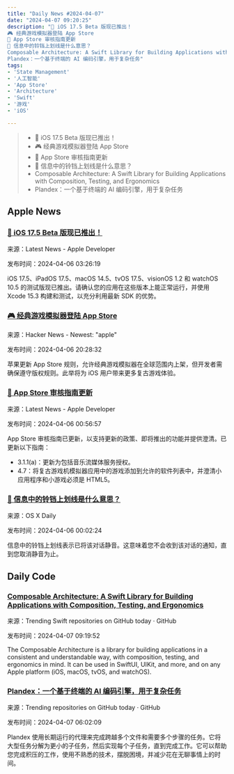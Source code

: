 ```yaml
---
title: "Daily News #2024-04-07"
date: "2024-04-07 09:20:25"
description: "🎉 iOS 17.5 Beta 版现已推出！
🎮 经典游戏模拟器登陆 App Store
📝 App Store 审核指南更新
🤔 信息中的铃铛上划线是什么意思？
Composable Architecture: A Swift Library for Building Applications with Composition, Testing, and Ergonomics
Plandex：一个基于终端的 AI 编码引擎，用于复杂任务"
tags: 
- 'State Management'
- '人工智能'
- 'App Store'
- 'Architecture'
- 'Swift'
- '游戏'
- 'iOS'

---
```


> - 🎉 iOS 17.5 Beta 版现已推出！
> - 🎮 经典游戏模拟器登陆 App Store
> - 📝 App Store 审核指南更新
> - 🤔 信息中的铃铛上划线是什么意思？
> - Composable Architecture: A Swift Library for Building Applications with Composition, Testing, and Ergonomics
> - Plandex：一个基于终端的 AI 编码引擎，用于复杂任务

## Apple News

### [🎉 iOS 17.5 Beta 版现已推出！](https://developer.apple.com/news/?id=pxz79udi)

来源：Latest News - Apple Developer

发布时间：2024-04-06 03:26:19

iOS 17.5、iPadOS 17.5、macOS 14.5、tvOS 17.5、visionOS 1.2 和 watchOS 10.5 的测试版现已推出。请确认您的应用在这些版本上能正常运行，并使用 Xcode 15.3 构建和测试，以充分利用最新 SDK 的优势。

### [🎮 经典游戏模拟器登陆 App Store](https://appleinsider.com/articles/24/04/05/apple-now-allows-classic-game-emulators-on-the-app-store)

来源：Hacker News - Newest: "apple"

发布时间：2024-04-06 20:28:32

苹果更新 App Store 规则，允许经典游戏模拟器在全球范围内上架，但开发者需确保遵守版权规则。此举将为 iOS 用户带来更多复古游戏体验。

### [📝 App Store 审核指南更新](https://developer.apple.com/news/?id=0kjli9o1)

来源：Latest News - Apple Developer

发布时间：2024-04-06 00:56:57

App Store 审核指南已更新，以支持更新的政策、即将推出的功能并提供澄清。已更新以下指南：

* 3.1.1(a)：更新为包括音乐流媒体服务授权。
* 4.7：将复古游戏机模拟器应用中的游戏添加到允许的软件列表中，并澄清小应用程序和小游戏必须是 HTML5。

### [🤔 信息中的铃铛上划线是什么意思？](https://osxdaily.com/2024/04/05/what-does-bell-line-through-it-mean-messages/)

来源：OS X Daily

发布时间：2024-04-06 00:02:24

信息中的铃铛上划线表示已将该对话静音。这意味着您不会收到该对话的通知，直到您取消静音为止。

## Daily Code

### [Composable Architecture: A Swift Library for Building Applications with Composition, Testing, and Ergonomics](https://github.com/pointfreeco/swift-composable-architecture)

来源：Trending Swift repositories on GitHub today · GitHub

发布时间：2024-04-07 09:19:52

The Composable Architecture is a library for building applications in a consistent and understandable way, with composition, testing, and ergonomics in mind. It can be used in SwiftUI, UIKit, and more, and on any Apple platform (iOS, macOS, tvOS, and watchOS).

### [Plandex：一个基于终端的 AI 编码引擎，用于复杂任务](https://github.com/plandex-ai/plandex)

来源：Trending repositories on GitHub today · GitHub

发布时间：2024-04-07 06:02:09

Plandex 使用长期运行的代理来完成跨越多个文件和需要多个步骤的任务。它将大型任务分解为更小的子任务，然后实现每个子任务，直到完成工作。它可以帮助您完成积压的工作，使用不熟悉的技术，摆脱困境，并减少花在无聊事情上的时间。
